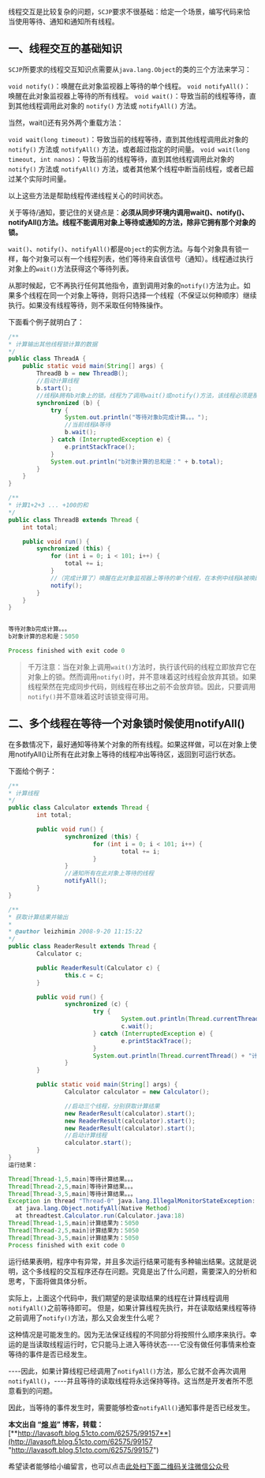 线程交互是比较复杂的问题，`SCJP`要求不很基础：给定一个场景，编写代码来恰当使用等待、通知和通知所有线程。

## 一、线程交互的基础知识

`SCJP`所要求的线程交互知识点需要从`java.lang.Object`的类的三个方法来学习：

`void notify()`：唤醒在此对象监视器上等待的单个线程。
`void notifyAll()`：唤醒在此对象监视器上等待的所有线程。
`void wait()`：导致当前的线程等待，直到其他线程调用此对象的 `notify()` 方法或 `notifyAll()` 方法。

当然，wait()还有另外两个重载方法：

`void wait(long timeout)`：导致当前的线程等待，直到其他线程调用此对象的 `notify()` 方法或 `notifyAll()` 方法，或者超过指定的时间量。
`void wait(long timeout, int nanos)`：导致当前的线程等待，直到其他线程调用此对象的` notify()` 方法或 `notifyAll()` 方法，或者其他某个线程中断当前线程，或者已超过某个实际时间量。

以上这些方法是帮助线程传递线程关心的时间状态。

关于等待/通知，要记住的关键点是：**必须从同步环境内调用wait()、notify()、notifyAll()方法。线程不能调用对象上等待或通知的方法，除非它拥有那个对象的锁。**

`wait()`、`notify()`、`notifyAll()`都是`Object`的实例方法。与每个对象具有锁一样，每个对象可以有一个线程列表，他们等待来自该信号（通知）。线程通过执行对象上的`wait()`方法获得这个等待列表。

从那时候起，它不再执行任何其他指令，直到调用对象的`notify()`方法为止。如果多个线程在同一个对象上等待，则将只选择一个线程（不保证以何种顺序）继续执行。如果没有线程等待，则不采取任何特殊操作。

下面看个例子就明白了：

```java
/** 
* 计算输出其他线程锁计算的数据 
*/ 
public class ThreadA { 
    public static void main(String[] args) { 
        ThreadB b = new ThreadB(); 
        //启动计算线程 
        b.start(); 
        //线程A拥有b对象上的锁。线程为了调用wait()或notify()方法，该线程必须是那个对象锁的拥有者 
        synchronized (b) { 
            try { 
                System.out.println("等待对象b完成计算。。。"); 
                //当前线程A等待 
                b.wait(); 
            } catch (InterruptedException e) { 
                e.printStackTrace(); 
            } 
            System.out.println("b对象计算的总和是：" + b.total); 
        } 
    } 
}
```
```java
/** 
* 计算1+2+3 ... +100的和 
*/ 
public class ThreadB extends Thread { 
    int total; 

    public void run() { 
        synchronized (this) { 
            for (int i = 0; i < 101; i++) { 
                total += i; 
            } 
            //（完成计算了）唤醒在此对象监视器上等待的单个线程，在本例中线程A被唤醒 
            notify(); 
        } 
    } 
}
 

等待对象b完成计算。。。 
b对象计算的总和是：5050 

Process finished with exit code 0
```


>千万注意：当在对象上调用`wait()`方法时，执行该代码的线程立即放弃它在对象上的锁。然而调用`notify()`时，并不意味着这时线程会放弃其锁。如果线程荣然在完成同步代码，则线程在移出之前不会放弃锁。因此，只要调用`notify()`并不意味着这时该锁变得可用。

## 二、多个线程在等待一个对象锁时候使用notifyAll()

在多数情况下，最好通知等待某个对象的所有线程。如果这样做，可以在对象上使用notifyAll()让所有在此对象上等待的线程冲出等待区，返回到可运行状态。

下面给个例子：

```java
/** 
* 计算线程 
*/ 
public class Calculator extends Thread { 
        int total; 

        public void run() { 
                synchronized (this) { 
                        for (int i = 0; i < 101; i++) { 
                                total += i; 
                        } 
                } 
                //通知所有在此对象上等待的线程 
                notifyAll(); 
        } 
}
```
```java
/** 
* 获取计算结果并输出 
* 
* @author leizhimin 2008-9-20 11:15:22 
*/ 
public class ReaderResult extends Thread { 
        Calculator c; 

        public ReaderResult(Calculator c) { 
                this.c = c; 
        } 

        public void run() { 
                synchronized (c) { 
                        try { 
                                System.out.println(Thread.currentThread() + "等待计算结果。。。"); 
                                c.wait(); 
                        } catch (InterruptedException e) { 
                                e.printStackTrace(); 
                        } 
                        System.out.println(Thread.currentThread() + "计算结果为：" + c.total); 
                } 
        } 

        public static void main(String[] args) { 
                Calculator calculator = new Calculator(); 

                //启动三个线程，分别获取计算结果 
                new ReaderResult(calculator).start(); 
                new ReaderResult(calculator).start(); 
                new ReaderResult(calculator).start(); 
                //启动计算线程 
                calculator.start(); 
        } 
}
运行结果：

Thread[Thread-1,5,main]等待计算结果。。。
Thread[Thread-2,5,main]等待计算结果。。。
Thread[Thread-3,5,main]等待计算结果。。。
Exception in thread "Thread-0" java.lang.IllegalMonitorStateException: current thread not owner
  at java.lang.Object.notifyAll(Native Method)
  at threadtest.Calculator.run(Calculator.java:18)
Thread[Thread-1,5,main]计算结果为：5050
Thread[Thread-2,5,main]计算结果为：5050
Thread[Thread-3,5,main]计算结果为：5050
Process finished with exit code 0
```

运行结果表明，程序中有异常，并且多次运行结果可能有多种输出结果。这就是说明，这个多线程的交互程序还存在问题。究竟是出了什么问题，需要深入的分析和思考，下面将做具体分析。

实际上，上面这个代码中，我们期望的是读取结果的线程在计算线程调用`notifyAll()`之前等待即可。 但是，如果计算线程先执行，并在读取结果线程等待之前调用了`notify()`方法，那么又会发生什么呢？

这种情况是可能发生的。因为无法保证线程的不同部分将按照什么顺序来执行。幸运的是当读取线程运行时，它只能马上进入等待状态----它没有做任何事情来检查等待的事件是否已经发生。  

----因此，如果计算线程已经调用了`notifyAll()`方法，那么它就不会再次调用`notifyAll()`，----并且等待的读取线程将永远保持等待。这当然是开发者所不愿意看到的问题。

因此，当等待的事件发生时，需要能够检查`notifyAll()`通知事件是否已经发生。

**本文出自 “**[**熔 岩**](http://lavasoft.blog.51cto.com/)**” 博客，转载：**[**http://lavasoft.blog.51cto.com/62575/99157**](http://lavasoft.blog.51cto.com/62575/99157 "http://lavasoft.blog.51cto.com/62575/99157")


希望读者能够给小编留言，也可以点击[此处扫下面二维码关注微信公众号](https://www.ycbbs.vip/?p=28 "此处扫下面二维码关注微信公众号")